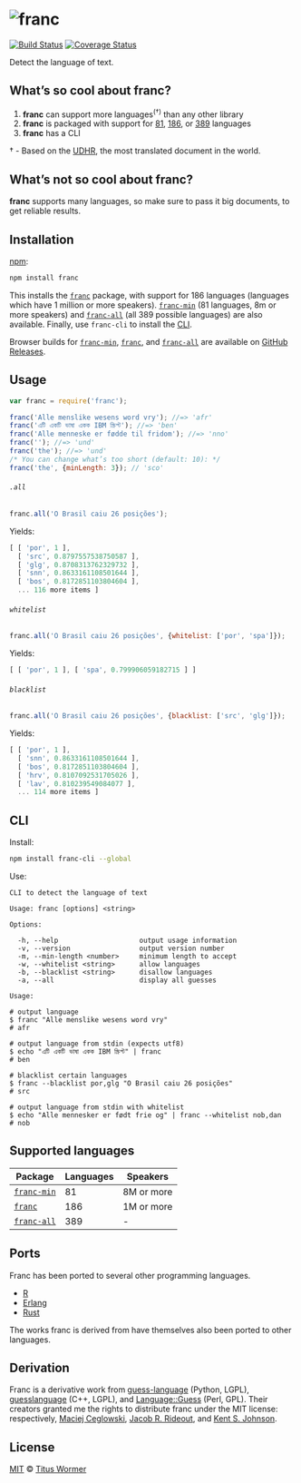 # ![franc][logo]

[![Build Status][build-badge]][build-status]
[![Coverage Status][coverage-badge]][coverage-status]

Detect the language of text.

## What’s so cool about franc?

1.  **franc** can support more languages<sup>(†)</sup> than any other
    library
2.  **franc** is packaged with support for [81][s], [186][m], or [389][l]
    languages
3.  **franc** has a CLI

† - Based on the [UDHR][], the most translated document in the world.

## What’s not so cool about franc?

**franc** supports many languages, so make sure to pass it big documents,
to get reliable results.

## Installation

[npm][]:

```sh
npm install franc
```

This installs the [`franc`][m] package, with support for 186 languages
(languages which have 1 million or more speakers).  [`franc-min`][s] (81
languages, 8m or more speakers) and [`franc-all`][l] (all 389 possible
languages) are also available.  Finally, use `franc-cli` to install the
[CLI][].

Browser builds for [`franc-min`][s], [`franc`][m], and [`franc-all`][l] are
available on [GitHub Releases][releases].

## Usage

```javascript
var franc = require('franc');

franc('Alle menslike wesens word vry'); //=> 'afr'
franc('এটি একটি ভাষা একক IBM স্ক্রিপ্ট'); //=> 'ben'
franc('Alle menneske er fødde til fridom'); //=> 'nno'
franc(''); //=> 'und'
franc('the'); //=> 'und'
/* You can change what’s too short (default: 10): */
franc('the', {minLength: 3}); // 'sco'
```

###### `.all`

```js
franc.all('O Brasil caiu 26 posições');
```

Yields:

```js
[ [ 'por', 1 ],
  [ 'src', 0.8797557538750587 ],
  [ 'glg', 0.8708313762329732 ],
  [ 'snn', 0.8633161108501644 ],
  [ 'bos', 0.8172851103804604 ],
  ... 116 more items ]
```

###### `whitelist`

```js
franc.all('O Brasil caiu 26 posições', {whitelist: ['por', 'spa']});
```

Yields:

```js
[ [ 'por', 1 ], [ 'spa', 0.799906059182715 ] ]
```

###### `blacklist`

```js
franc.all('O Brasil caiu 26 posições', {blacklist: ['src', 'glg']});
```

Yields:

```js
[ [ 'por', 1 ],
  [ 'snn', 0.8633161108501644 ],
  [ 'bos', 0.8172851103804604 ],
  [ 'hrv', 0.8107092531705026 ],
  [ 'lav', 0.810239549084077 ],
  ... 114 more items ]
```

## CLI

Install:

```bash
npm install franc-cli --global
```

Use:

```text
CLI to detect the language of text

Usage: franc [options] <string>

Options:

  -h, --help                    output usage information
  -v, --version                 output version number
  -m, --min-length <number>     minimum length to accept
  -w, --whitelist <string>      allow languages
  -b, --blacklist <string>      disallow languages
  -a, --all                     display all guesses

Usage:

# output language
$ franc "Alle menslike wesens word vry"
# afr

# output language from stdin (expects utf8)
$ echo "এটি একটি ভাষা একক IBM স্ক্রিপ্ট" | franc
# ben

# blacklist certain languages
$ franc --blacklist por,glg "O Brasil caiu 26 posições"
# src

# output language from stdin with whitelist
$ echo "Alle mennesker er født frie og" | franc --whitelist nob,dan
# nob
```

## Supported languages

| Package | Languages | Speakers |
| ------- | --------- | -------- |
| [`franc-min`][s] | 81 | 8M or more |
| [`franc`][m] | 186 | 1M or more |
| [`franc-all`][l] | 389 | - |

## Ports

Franc has been ported to several other programming languages.

*   [R](https://github.com/MangoTheCat/franc)
*   [Erlang](https://github.com/G-Corp/efranc)
*   [Rust](https://github.com/greyblake/whatlang-rs)

The works franc is derived from have themselves also been ported to other
languages.

## Derivation

Franc is a derivative work from [guess-language][] (Python, LGPL),
[guesslanguage][] (C++, LGPL), and [Language::Guess][language-guess]
(Perl, GPL).  Their creators granted me the rights to distribute franc
under the MIT license: respectively, [Maciej Ceglowski][grant-1],
[Jacob R. Rideout][grant-2], and [Kent S. Johnson][grant-3].

## License

[MIT][] © [Titus Wormer][home]

<!-- Definitions -->

[releases]: https://github.com/wooorm/franc/releases

[logo]: https://cdn.rawgit.com/wooorm/franc/a162cc0/logo.svg

[build-badge]: https://img.shields.io/travis/wooorm/franc.svg

[build-status]: https://travis-ci.org/wooorm/franc

[coverage-badge]: https://img.shields.io/codecov/c/github/wooorm/franc.svg

[coverage-status]: https://codecov.io/github/wooorm/franc

[npm]: https://docs.npmjs.com/cli/install

[guess-language]: http://code.google.com/p/guess-language/

[guesslanguage]: http://websvn.kde.org/branches/work/sonnet-refactoring/common/nlp/guesslanguage.cpp?view=markup

[language-guess]: http://web.archive.org/web/20090228163219/http://languid.cantbedone.org/

[grant-1]: https://github.com/wooorm/franc/issues/6#issuecomment-59669191

[grant-2]: https://github.com/wooorm/franc/issues/6#issuecomment-60196819

[grant-3]: https://github.com/wooorm/franc/issues/6#issuecomment-59936827

[mit]: LICENSE

[home]: http://wooorm.com

[cli]: #cli

[udhr]: http://unicode.org/udhr/

[s]: https://github.com/wooorm/franc/tree/master/packages/franc-min

[m]: https://github.com/wooorm/franc/tree/master/packages/franc

[l]: https://github.com/wooorm/franc/tree/master/packages/franc-all
